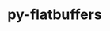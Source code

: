 ---
title: "py-flatbuffers"
layout: cache
categories: [package, develop-2024-03-24]
meta: {"versions": ["23.5.26"], "compilers": ["gcc@=11.4.0"], "oss": ["ubuntu22.04"], "platforms": ["linux"], "targets": ["neoverse_v1", "neoverse_v2", "x86_64_v3"], "stacks": ["e4s", "e4s-neoverse-v2", "e4s-neoverse_v1", "ml-linux-x86_64-cpu", "ml-linux-x86_64-cuda", "root"], "num_specs": 4, "num_specs_by_stack": {"e4s-neoverse_v1": 1, "root": 4, "e4s-neoverse-v2": 1, "ml-linux-x86_64-cuda": 1, "ml-linux-x86_64-cpu": 1, "e4s": 1}}
spec_details: [{"hash": "xkim7fzr24vxvjndbyiikayyskterjht", "compiler": "gcc@=11.4.0", "versions": ["23.5.26"], "os": "ubuntu22.04", "platform": "linux", "target": "neoverse_v1", "variants": ["build_system=python_pip"], "stacks": ["e4s-neoverse_v1", "root"], "size": "-", "tarball": "https://binaries.spack.io/releases/develop-2024-03-24/build_cache/linux-ubuntu22.04-neoverse_v1/gcc-11.4.0/py-flatbuffers-23.5.26/linux-ubuntu22.04-neoverse_v1-gcc-11.4.0-py-flatbuffers-23.5.26-xkim7fzr24vxvjndbyiikayyskterjht.spack"}, {"hash": "ibipblug65kisz4strhq2wmy42rmno7b", "compiler": "gcc@=11.4.0", "versions": ["23.5.26"], "os": "ubuntu22.04", "platform": "linux", "target": "neoverse_v2", "variants": ["build_system=python_pip"], "stacks": ["e4s-neoverse-v2", "root"], "size": "-", "tarball": "https://binaries.spack.io/releases/develop-2024-03-24/build_cache/linux-ubuntu22.04-neoverse_v2/gcc-11.4.0/py-flatbuffers-23.5.26/linux-ubuntu22.04-neoverse_v2-gcc-11.4.0-py-flatbuffers-23.5.26-ibipblug65kisz4strhq2wmy42rmno7b.spack"}, {"hash": "tqvl3fwuiv4jvhykucot32tjl4n6mpsx", "compiler": "gcc@=11.4.0", "versions": ["23.5.26"], "os": "ubuntu22.04", "platform": "linux", "target": "x86_64_v3", "variants": ["build_system=python_pip"], "stacks": ["ml-linux-x86_64-cuda", "ml-linux-x86_64-cpu", "root"], "size": "-", "tarball": "https://binaries.spack.io/releases/develop-2024-03-24/build_cache/linux-ubuntu22.04-x86_64_v3/gcc-11.4.0/py-flatbuffers-23.5.26/linux-ubuntu22.04-x86_64_v3-gcc-11.4.0-py-flatbuffers-23.5.26-tqvl3fwuiv4jvhykucot32tjl4n6mpsx.spack"}, {"hash": "lrzyuesxtivy7r7n733zspcrsdi2t3im", "compiler": "gcc@=11.4.0", "versions": ["23.5.26"], "os": "ubuntu22.04", "platform": "linux", "target": "x86_64_v3", "variants": ["build_system=python_pip"], "stacks": ["root", "e4s"], "size": "-", "tarball": "https://binaries.spack.io/releases/develop-2024-03-24/build_cache/linux-ubuntu22.04-x86_64_v3/gcc-11.4.0/py-flatbuffers-23.5.26/linux-ubuntu22.04-x86_64_v3-gcc-11.4.0-py-flatbuffers-23.5.26-lrzyuesxtivy7r7n733zspcrsdi2t3im.spack"}]
---